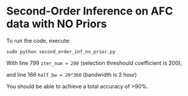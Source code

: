 # Second-Order Inference on AFC data with NO Priors



To run the code, execute:

```sudo python second_order_inf_no_prior.py```


With line 799 
```iter_num = 200``` (selection threshould coefficient is 200), 

and line 166 
```half_bw = 20*360``` (bandwidth is 2 hour)

You should be able to achieve a total accuracy of >90%. 

